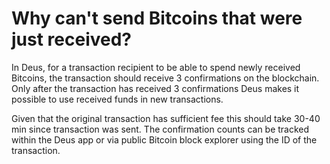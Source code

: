 # Why can't send Bitcoins that were just received?

In Deus, for a transaction recipient to be able to spend newly received Bitcoins, the transaction should receive 3 confirmations on the blockchain. Only after the transaction has received 3 confirmations Deus makes it possible to use received funds in new transactions.

Given that the original transaction has sufficient fee this should take 30-40 min since transaction was sent. The confirmation counts can be tracked within the Deus app or via public Bitcoin block explorer using the ID of the transaction.

